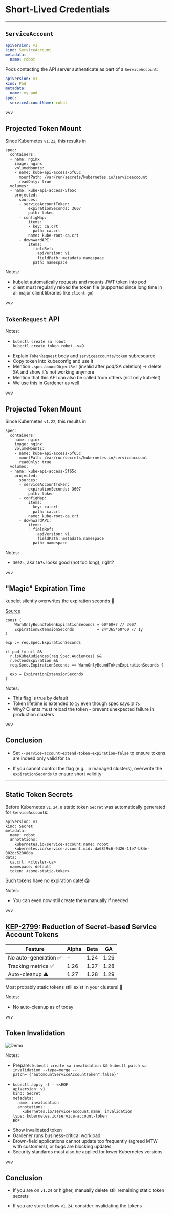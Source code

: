 # Short-Lived Credentials

---

## `ServiceAccount`

```yaml
apiVersion: v1
kind: ServiceAccount
metadata:
  name: robot
```

Pods contacting the API server authenticate as part of a `ServiceAccount`:

```yaml
apiVersion: v1
kind: Pod
metadata:
  name: my-pod
spec:
  serviceAccountName: robot
```

vvv

## Projected Token Mount

Since Kubernetes `v1.22`, this results in

```yaml[|9-26|5-8]
spec:
  containers:
  - name: nginx
    image: nginx
    volumeMounts:
    - name: kube-api-access-5f65c
      mountPath: /var/run/secrets/kubernetes.io/serviceaccount
      readOnly: true
  volumes:
  - name: kube-api-access-5f65c
    projected:
      sources:
      - serviceAccountToken:
          expirationSeconds: 3607
          path: token
      - configMap:
          items:
          - key: ca.crt
            path: ca.crt
          name: kube-root-ca.crt
      - downwardAPI:
          items:
          - fieldRef:
              apiVersion: v1
              fieldPath: metadata.namespace
            path: namespace
```

Notes:
- kubelet automatically requests and mounts JWT token into pod
- client must regularly reload the token file (supported since long time in all major client libraries like `client-go`)

vvv

## `TokenRequest` API

Notes:
- ```shell
  kubectl create sa robot
  kubectl create token robot -v=9
  ```
- Explain `TokenRequest` body and `serviceaccounts/token` subresource
- Copy token into kubeconfig and use it
- Mention `.spec.boundObjectRef` (invalid after pod/SA deletion) -> delete SA and show it's not working anymore
- Mention that this API can also be called from others (not only kubelet)
- We use this in Gardener as well

vvv

## Projected Token Mount

Since Kubernetes `v1.22`, this results in

```yaml[|14]
spec:
  containers:
  - name: nginx
    image: nginx
    volumeMounts:
    - name: kube-api-access-5f65c
      mountPath: /var/run/secrets/kubernetes.io/serviceaccount
      readOnly: true
  volumes:
  - name: kube-api-access-5f65c
    projected:
      sources:
      - serviceAccountToken:
          expirationSeconds: 3607
          path: token
      - configMap:
          items:
          - key: ca.crt
            path: ca.crt
          name: kube-root-ca.crt
      - downwardAPI:
          items:
          - fieldRef:
              apiVersion: v1
              fieldPath: metadata.namespace
            path: namespace
```

Notes:
- `3607s`, aka `1h7s` looks good (not too long), right?

vvv

## "Magic" Expiration Time

kubelet silently overwrites the expiration seconds 👻


[Source](https://github.com/kubernetes/kubernetes/blob/475f9010f5faa7bdd439944a6f5f1ec206297602/pkg/registry/core/serviceaccount/storage/token.go#L177-L180)

```go[|8-11|10-11,2|3,13]
const (
	WarnOnlyBoundTokenExpirationSeconds = 60*60+7 // 3607
	ExpirationExtensionSeconds          = 24*365*60*60 // 1y
)

exp := req.Spec.ExpirationSeconds

if pod != nil &&
  r.isKubeAudiences(req.Spec.Audiences) &&
  r.extendExpiration &&
  req.Spec.ExpirationSeconds == WarnOnlyBoundTokenExpirationSeconds {

  exp = ExpirationExtensionSeconds
}
```

Notes:
- This flag is true by default
- Token lifetime is extended to `1y` even though spec says `1h7s`
- Why? Clients must reload the token - prevent unexpected failure in production clusters

vvv

## Conclusion

- Set `--service-account-extend-token-expiration=false` to ensure tokens are indeed only valid for `1h`

- If you cannot control the flag (e.g., in managed clusters), overwrite the `expirationSeconds` to ensure short validity

---

## Static Token Secrets

Before Kubernetes `v1.24`, a static token `Secret` was automatically generated for `ServiceAccount`s:

```yaml[|11]
apiVersion: v1
kind: Secret
metadata:
  name: robot
  annotations:
    kubernetes.io/service-account.name: robot
    kubernetes.io/service-account.uid: da68f9c6-9d26-11e7-b84e-002dc52800da
data:
  ca.crt: <cluster-ca>
  namespace: default
  token: <some-static-token>
```

Such tokens have no expiration date! 😱

Notes:
- You can even now still create them manually if needed

vvv

## [KEP-2799](https://github.com/kubernetes/enhancements/tree/master/keps/sig-auth/2799-reduction-of-secret-based-service-account-token): Reduction of Secret-based Service Account Tokens

| Feature | Alpha | Beta | GA |
| -------- | ---- | ---- | -- |
| No auto-generation ✅ | - | 1.24 | 1.26 |
| Tracking metrics ✅ | 1.26 | 1.27 | 1.28 |
| Auto-cleanup ⚠️ | 1.27 | 1.28 | 1.29 |

Most probably static tokens still exist in your clusters! 👹

Notes:
- No auto-cleanup as of today

vvv

## Token Invalidation

![Demo](../assets/demo-time.gif)
<!-- .element: class="r-stretch" -->

Notes:
- Prepare: `kubectl create sa invalidation && kubectl patch sa invalidation --type=merge --patch='{"automountServiceAccountToken":false}'`
- ```shell
  kubectl apply -f - <<EOF
  apiVersion: v1
  kind: Secret
  metadata:
    name: invalidation
    annotations:
      kubernetes.io/service-account.name: invalidation
  type: kubernetes.io/service-account-token
  EOF
  ```
- Show invalidated token
- Gardener runs business-critical workload
- Brown-field applications cannot update too frequently (agreed MTW with customers), or bugs are blocking updates
- Security standards must also be applied for lower Kubernetes versions

vvv

## Conclusion

- If you are on `v1.24` or higher, manually delete still remaining static token secrets

- If you are stuck below `v1.24`, consider invalidating the tokens
